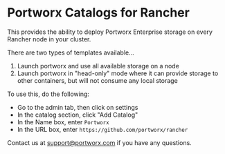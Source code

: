 # Portworx Catalogs for Rancher

This provides the ability to deploy Portworx Enterprise storage on every Rancher node in your cluster.

There are two types of templates available...

1. Launch portworx and use all available storage on a node
2. Launch portworx in "head-only" mode where it can provide storage to other containers, but will not consume any local storage

To use this, do the following:
* Go to the admin tab, then click on settings
* In the catalog section, click "Add Catalog"
* In the Name box, enter `Portworx`
* In the URL box, enter `https://github.com/portworx/rancher`

Contact us at support@portworx.com if you have any questions.
